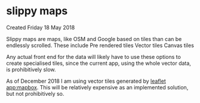 # slippy maps
Created Friday 18 May 2018

Slippy maps are maps, like OSM and Google based on tiles than can be endlessly scrolled. These include
Pre rendered tiles
Vector tiles
Canvas tiles

Any actual front end for the data will likely have to use these options to create specialised tiles, since the current app, using the whole vector data, is prohibitively slow.

As of December 2018 I am using vector tiles generated by [leaflet app:mapbox](./leaflet_app/mapbox.md). This will be relatively expensive as an implemented solution, but not prohibitively so.

